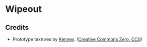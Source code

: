 # Wipeout

## Credits
* Prototype textures by [Kenney](https://kenney.nl/assets/prototype-textures). ([Creative Commons Zero, CC0](http://creativecommons.org/publicdomain/zero/1.0/))
